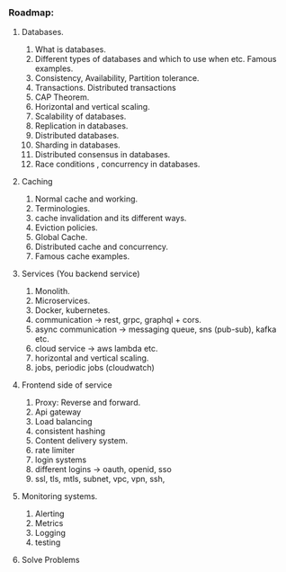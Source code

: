 ### Roadmap:


1. Databases. 
   1. What is databases.
   2. Different types of databases and which to use when etc. Famous examples.
   3. Consistency, Availability, Partition tolerance.
   4. Transactions. Distributed transactions
   5. CAP Theorem.
   6. Horizontal and vertical scaling.
   7. Scalability of databases.
   8. Replication in databases.
   9. Distributed databases.
   10. Sharding in databases.
   11. Distributed consensus in databases.
   12. Race conditions , concurrency in databases.

2. Caching
   1. Normal cache and working.
   2. Terminologies.
   3. cache invalidation and its different ways.
   4. Eviction policies.
   5. Global Cache.
   6. Distributed cache and concurrency.
   7. Famous cache examples.

3. Services (You backend service)
    1. Monolith.
   2. Microservices.
   3. Docker, kubernetes.
   4. communication -> rest, grpc, graphql + cors.
   5. async communication -> messaging queue, sns (pub-sub), kafka etc.
   6. cloud service -> aws lambda etc.
   7. horizontal and vertical scaling.
   8. jobs, periodic jobs (cloudwatch)

4. Frontend side of service

    1. Proxy: Reverse and forward.
   2. Api gateway
   3. Load balancing
   4. consistent hashing
   5. Content delivery system.
   6. rate limiter
   7. login systems
   8. different logins -> oauth, openid, sso
   9. ssl, tls, mtls, subnet, vpc, vpn, ssh,

5. Monitoring systems.
    1. Alerting
   2. Metrics
   3. Logging
   4. testing

6. Solve Problems
